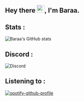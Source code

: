 ## Hey there <img src="https://user-images.githubusercontent.com/1303154/88677602-1635ba80-d120-11ea-84d8-d263ba5fc3c0.gif" width="25">, I'm Baraa.

## Stats :
![Baraa's GitHub stats](https://github-readme-stats.vercel.app/api?username=iobaraa&show_icons=true&theme=dark)
## Discord :
 ![Discord](https://discord.c99.nl/widget/theme-1/1107716096766779502.png)

## Listening to : 
[![spotify-github-profile](https://spotify-github-profile.vercel.app/api/view?uid=31qxfbgehbyobmubiwwdceao7iaa&cover_image=false&theme=default&show_offline=false&background_color=121212&interchange=false&bar_color=53b14f&bar_color_cover=false)](https://spotify-github-profile.vercel.app/api/view?uid=31qxfbgehbyobmubiwwdceao7iaa&redirect=true)